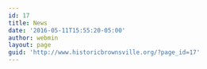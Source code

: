 ```yaml
---
id: 17
title: News
date: '2016-05-11T15:55:20-05:00'
author: webmin
layout: page
guid: 'http://www.historicbrownsville.org/?page_id=17'
---
```


